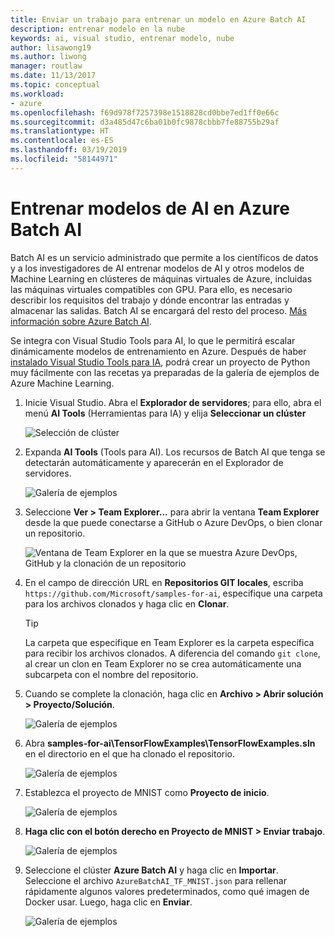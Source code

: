 ```yaml
---
title: Enviar un trabajo para entrenar un modelo en Azure Batch AI
description: entrenar modelo en la nube
keywords: ai, visual studio, entrenar modelo, nube
author: lisawong19
ms.author: liwong
manager: routlaw
ms.date: 11/13/2017
ms.topic: conceptual
ms.workload:
- azure
ms.openlocfilehash: f69d978f7257398e1518828cd0bbe7ed1ff0e66c
ms.sourcegitcommit: d3a485d47c6ba01b0fc9878cbbb7fe88755b29af
ms.translationtype: HT
ms.contentlocale: es-ES
ms.lasthandoff: 03/19/2019
ms.locfileid: "58144971"
---
```

# <a name="train-ai-models-in-azure-batch-ai"></a>Entrenar modelos de AI en Azure Batch AI

Batch AI es un servicio administrado que permite a los científicos de datos y a los investigadores de AI entrenar modelos de AI y otros modelos de Machine Learning en clústeres de máquinas virtuales de Azure, incluidas las máquinas virtuales compatibles con GPU. Para ello, es necesario describir los requisitos del trabajo y dónde encontrar las entradas y almacenar las salidas. Batch AI se encargará del resto del proceso. [Más información sobre Azure Batch AI](https://docs.microsoft.com/azure/batch-ai/overview).

Se integra con Visual Studio Tools para AI, lo que le permitirá escalar dinámicamente modelos de entrenamiento en Azure.  Después de haber [instalado Visual Studio Tools para IA](installation.md), podrá crear un proyecto de Python muy fácilmente con las recetas ya preparadas de la galería de ejemplos de Azure Machine Learning.

1. Inicie Visual Studio. Abra el **Explorador de servidores**; para ello, abra el menú **AI Tools** (Herramientas para IA) y elija **Seleccionar un clúster**

    ![Selección de clúster](media/train-model/select-cluster.png)

2. Expanda **AI Tools** (Tools para AI). Los recursos de Batch AI que tenga se detectarán automáticamente y aparecerán en el Explorador de servidores.

    ![Galería de ejemplos](media/train-model/batchai.png)

3. Seleccione **Ver > Team Explorer...** para abrir la ventana **Team Explorer** desde la que puede conectarse a GitHub o Azure DevOps, o bien clonar un repositorio.

    ![Ventana de Team Explorer en la que se muestra Azure DevOps, GitHub y la clonación de un repositorio](media/train-model/team-explorer-devops.png)

4. En el campo de dirección URL en **Repositorios GIT locales**, escriba `https://github.com/Microsoft/samples-for-ai`, especifique una carpeta para los archivos clonados y haga clic en **Clonar**.

    > [!Tip]
    > La carpeta que especifique en Team Explorer es la carpeta específica para recibir los archivos clonados. A diferencia del comando `git clone`, al crear un clon en Team Explorer no se crea automáticamente una subcarpeta con el nombre del repositorio.

5. Cuando se complete la clonación, haga clic en **Archivo > Abrir solución > Proyecto/Solución**.

    ![Galería de ejemplos](media/train-model/open-solution.png)

6. Abra **samples-for-ai\TensorFlowExamples\TensorFlowExamples.sln** en el directorio en el que ha clonado el repositorio.

    ![Galería de ejemplos](media/train-model/tensorflowexamples.png)

7. Establezca el proyecto de MNIST como **Proyecto de inicio**.

    ![Galería de ejemplos](media/train-model/mnist-startup.png)

8. <strong>Haga clic con el botón derecho en **Proyecto de MNIST** > **Enviar trabajo**</strong>.

    ![Galería de ejemplos](media/train-model/submit-job.png)
9. Seleccione el clúster **Azure Batch AI** y haga clic en **Importar**. Seleccione el archivo `AzureBatchAI_TF_MNIST.json` para rellenar rápidamente algunos valores predeterminados, como qué imagen de Docker usar. Luego, haga clic en **Enviar**.

    ![Galería de ejemplos](media/train-model/submit-batch.png)
